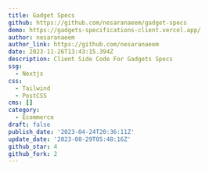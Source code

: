 ```yaml
---
title: Gadget Specs
github: https://github.com/nesaranaeem/gadget-specs
demo: https://gadgets-specifications-client.vercel.app/
author: nesaranaeem
author_link: https://github.com/nesaranaeem
date: 2023-11-26T13:43:15.394Z
description: Client Side Code For Gadgets Specs
ssg:
  - Nextjs
css:
  - Tailwind
  - PostCSS
cms: []
category:
  - Ecommerce
draft: false
publish_date: '2023-04-24T20:36:11Z'
update_date: '2023-08-29T05:48:16Z'
github_star: 4
github_fork: 2
---
```

